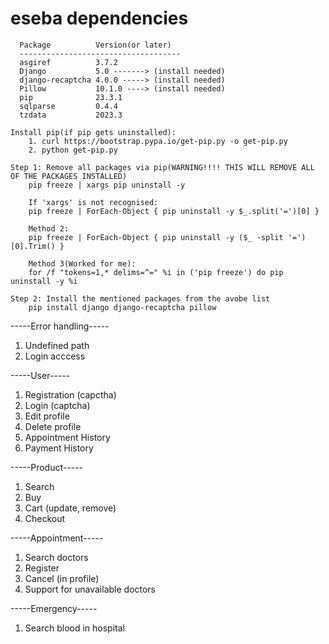 # eseba dependencies
	
	  Package          Version(or later)
	  ------------------------------------
	  asgiref          3.7.2
	  Django           5.0 -------> (install needed)
	  django-recaptcha 4.0.0 -----> (install needed)
	  Pillow           10.1.0 ----> (install needed)
	  pip              23.3.1
	  sqlparse         0.4.4
	  tzdata           2023.3

	Install pip(if pip gets uninstalled):
		1. curl https://bootstrap.pypa.io/get-pip.py -o get-pip.py
		2. python get-pip.py

	Step 1: Remove all packages via pip(WARNING!!!! THIS WILL REMOVE ALL OF THE PACKAGES INSTALLED)
		pip freeze | xargs pip uninstall -y
  
		If 'xargs' is not recognised:
		pip freeze | ForEach-Object { pip uninstall -y $_.split('=')[0] }
  
		Method 2:
		pip freeze | ForEach-Object { pip uninstall -y ($_ -split '=')[0].Trim() }
  
		Method 3(Worked for me):
		for /f "tokens=1,* delims=^=" %i in ('pip freeze') do pip uninstall -y %i
  
	Step 2:	Install the mentioned packages from the avobe list
 		pip install django django-recaptcha pillow


-----Error handling-----
  1. Undefined path
  2. Login acccess


-----User-----
  1.	Registration (capctha)
  2.	Login (captcha)
  3.	Edit profile
  4.	Delete profile
  5.	Appointment History
  6.	Payment History


-----Product-----
  1.	Search
  2.	Buy 
  3.	Cart (update, remove)
  4.	Checkout


-----Appointment-----
  1.	Search doctors
  2.	Register
  3.	Cancel (in profile)
  4.	Support for unavailable doctors

-----Emergency-----
  1. Search blood in hospital
